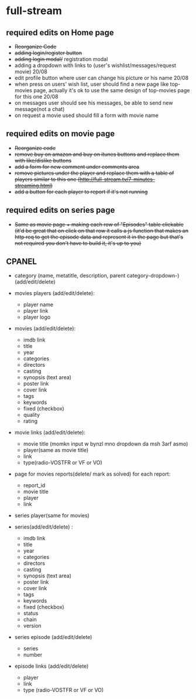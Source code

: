 # full-stream
## required edits on Home page
- ~~Reorganize Code~~
- ~~adding login/register button~~
- ~~adding login modal/~~ registration modal
- adding a dropdown with links to (user's wishlist/messages/request movie) 20/08
- edit profile button where user can change his picture or his name 20/08
- when press on users' wish list, user should find a new page like top-movies page,
    actually it's ok to use the same design of top-movies page for this one 20/08
- on messages user should see his messages, be able to send new message(not a chat)
- on request a movie used should fill a form with movie name

## required edits on movie page
- ~~Reorganize code~~
- ~~remove buy on amazon and buy on itunes buttons and replace them with like/dislike buttons~~
- ~~add a form for new comment under comments area~~
- ~~remove pictures under the player and replace them with a table of players similar to this one (http://full-stream.tv/7-minutes-streaming.html)~~
- ~~add a button for each player to report if it's not running~~

## required edits on series page
- ~~Same as movie page + making each row of "Episodes" table clickable (it'd be great that on click on that row it calls a js function that makes an http req to get the episode data and represent it in the page but that's not required you don't have to build it, it's up to you)~~

## CPANEL
- category (name, metatitle, description, parent category-dropdown-) (add/edit/delete)

- movies players (add/edit/delete):
    - player name
    - player link
    - player logo
- movies (add/edit/delete):
    - imdb link
    - title
    - year
    - categories
    - directors
    - casting
    - synopsis (text area)
    - poster link
    - cover link
    - tags
    - keywords
    - fixed (checkbox)
    - quality
    - rating

- movie links (add/edit/delete):
    - movie title (momkn input w bynzl mno dropdown da msh 3arf asmo)
    - player(same as movie title)
    - link
    - type(radio-VOSTFR or VF or VO)
- page for movies reports(delete/ mark as solved) for each report:
    - report_id
    - movie title
    - player
    - link
- series player(same for movies)
- series(add/edit/delete) :
    - imdb link
    - title
    - year
    - categories
    - directors
    - casting
    - synopsis (text area)
    - poster link
    - cover link
    - tags
    - keywords
    - fixed (checkbox)
    - status
    - chain
    - version
 - series episode (add/edit/delete)
    - series
    - number
 - episode links (add/edit/delete)
    - player
    - link
    - type (radio-VOSTFR or VF or VO)



  
    
    
    
    
    
   
 
